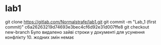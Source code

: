 # lab1


git clone https://gitlab.com/Normalstrafe/lab1.git
git commit -m "Lab_1 (first commit)" c6a26263219d74693e3bec4cf6d92e31d007ffe8
git checkout new-branch
Було видалено зайві строки у документі для усунення конфлікту
10. жодних змін немає